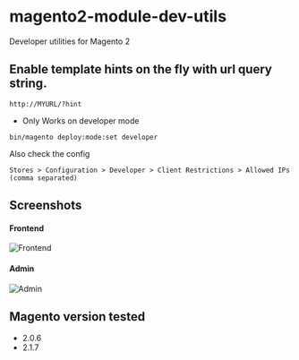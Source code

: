 # magento2-module-dev-utils

Developer utilities for Magento 2



## Enable template hints on the fly with url query string.
```http://MYURL/?hint ```

* Only Works on developer mode

`bin/magento deploy:mode:set developer`

Also check the config

`Stores > Configuration > Developer > Client Restrictions > Allowed IPs (comma separated)`





## Screenshots
#### Frontend
![Frontend](https://reinaldomendes.github.io/dev-assets/magento2/modules/reinaldomendes-devutils/frontend.png)

#### Admin
![Admin](https://reinaldomendes.github.io/dev-assets/magento2/modules/reinaldomendes-devutils/admin.png)


## Magento version tested
- 2.0.6
- 2.1.7
